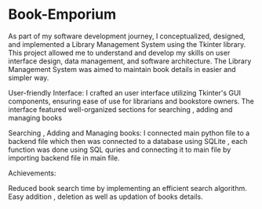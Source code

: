 # Book-Emporium


As part of my software development journey, I conceptualized, designed, and implemented a Library Management System using the Tkinter library. This project allowed me to understand and develop my skills on user interface design, data management, and software architecture. The Library Management System was aimed to maintain book details in easier and simpler way.

User-friendly Interface: 
                        I crafted an user interface utilizing Tkinter's GUI components, ensuring ease of use for librarians and bookstore owners. The interface featured well-organized sections for searching , adding and managing books

Searching , Adding and Managing books:
                      I connected main python file to a backend file which then was connected to a database using SQLite , each function was done using SQL quries and connecting it to main file by importing backend file in main file.

Achievements:

Reduced book search time by implementing an efficient search algorithm.
Easy addition , deletion as well as updation of books details.
